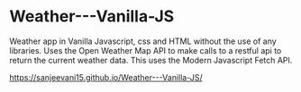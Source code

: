 # Weather---Vanilla-JS
Weather app in Vanilla Javascript, css and HTML without the use of any libraries. Uses the Open Weather Map API to make calls to a restful api to return the current weather data. This uses the Modern Javascript Fetch API.



https://sanjeevani15.github.io/Weather---Vanilla-JS/


